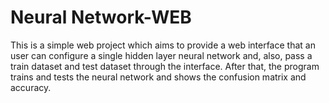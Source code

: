 # Neural Network-WEB
This is a simple web project which aims to provide a web interface that an user can configure a single hidden layer neural network and, also, pass a train dataset and test dataset through the interface. After that, the program trains and tests the neural network and shows the confusion matrix and accuracy.